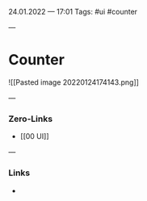 24.01.2022 — 17:01
Tags: #ui #counter

—
# Counter

![[Pasted image 20220124174143.png]]

—
### Zero-Links
- [[00 UI]]

—
### Links
- 